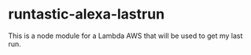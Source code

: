 # runtastic-alexa-lastrun
This is a node module for a Lambda AWS that will be used to get my last run.
